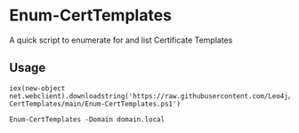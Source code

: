 # Enum-CertTemplates

A quick script to enumerate for and list Certificate Templates

## Usage

```
iex(new-object net.webclient).downloadstring('https://raw.githubusercontent.com/Leo4j/Enum-CertTemplates/main/Enum-CertTemplates.ps1')
```

```
Enum-CertTemplates -Domain domain.local
```
